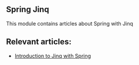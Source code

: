 ## Spring Jinq

This module contains articles about Spring with Jinq

## Relevant articles:

- [Introduction to Jinq with Spring](https://www.surya.com/spring-jinq)

